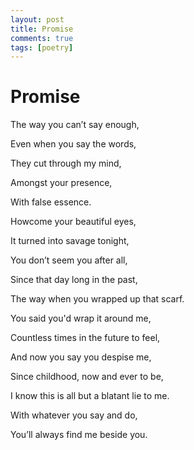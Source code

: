 ```yaml
---
layout: post
title: Promise
comments: true
tags: [poetry]
---
```


# Promise

The way you can’t say enough,

Even when you say the words,

They cut through my mind,

Amongst your presence,

With false essence.

Howcome your beautiful eyes,

It turned into savage tonight,

You don’t seem you after all,

Since that day long in the past,

The way when you wrapped up that scarf.

You said you'd wrap it around me,

Countless times in the future to feel,

And now you say you despise me,

Since childhood, now and ever to be,

I know this is all but a blatant lie to me.

With whatever you say and do,

You’ll always find me beside you.
